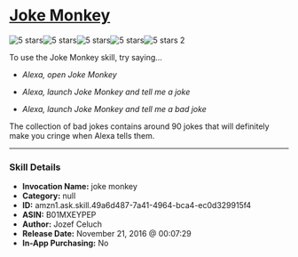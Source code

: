 # [Joke Monkey](http://alexa.amazon.com/#skills/amzn1.ask.skill.49a6d487-7a41-4964-bca4-ec0d329915f4)
![5 stars](../../images/ic_star_black_18dp_1x.png)![5 stars](../../images/ic_star_black_18dp_1x.png)![5 stars](../../images/ic_star_black_18dp_1x.png)![5 stars](../../images/ic_star_black_18dp_1x.png)![5 stars](../../images/ic_star_black_18dp_1x.png) 2

To use the Joke Monkey skill, try saying...

* *Alexa, open Joke Monkey*

* *Alexa, launch Joke Monkey and tell me a joke*

* *Alexa, launch Joke Monkey and tell me a bad joke*

The collection of bad jokes contains around 90 jokes that will definitely make you cringe when Alexa tells them.

***

### Skill Details

* **Invocation Name:** joke monkey
* **Category:** null
* **ID:** amzn1.ask.skill.49a6d487-7a41-4964-bca4-ec0d329915f4
* **ASIN:** B01MXEYPEP
* **Author:** Jozef Celuch
* **Release Date:** November 21, 2016 @ 00:07:29
* **In-App Purchasing:** No
